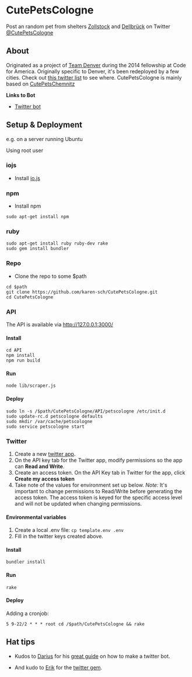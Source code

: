 # CutePetsCologne

Post an random pet from shelters [Zollstock](http://www.tierheim-koeln-zollstock.de/) and [Dellbrück](http://www.tierheim-koeln-dellbrueck.de/) on Twitter [@CutePetsCologne](https://twitter.com/CutePetsCologne)

## About

Originated as a project of [Team Denver](http://codeforamerica.org/cities/denver/) during the 2014 fellowship at Code for America.
Originally specific to Denver, it's been redeployed by a few cities. Check out [this twitter list](https://twitter.com/drewSaysGoVeg/cutepetseverywhere/members) to see where.
CutePetsCologne is mainly based on [CutePetsChemnitz](https://github.com/CodeforChemnitz/CutePetsChemnitz)

**Links to Bot**

* [Twitter bot](https://twitter.com/CutePetsCologne)

## Setup & Deployment

e.g. on a server running Ubuntu

Using root user

### iojs
* Install [io.js](https://iojs.org/)

### npm
* Install npm
```
sudo apt-get install npm
```

### ruby
```
sudo apt-get install ruby ruby-dev rake
sudo gem install bundler
```

### Repo
* Clone the repo to some $path
```
cd $path
git clone https://github.com/karen-sch/CutePetsCologne.git
cd CutePetsCologne
```

### API

The API is available via http://127.0.0.1:3000/

#### Install
```
cd API
npm install
npm run build
```

#### Run
```
node lib/scraper.js
```

#### Deploy
```
sudo ln -s /$path/CutePetsCologne/API/petscologne /etc/init.d
sudo update-rc.d petscologne defaults
sudo mkdir /var/cache/petscologne
sudo service petscologne start
```

### Twitter
1. Create a new [twitter app](https://apps.twitter.com/).
1. On the API key tab for the Twitter app, modify permissions so the app can **Read and Write**.
1. Create an access token. On the API Key tab in Twitter for the app, click **Create my access token**
1. Take note of the values for environment set up below.
*Note:* It's important to change permissions to Read/Write before generating the access token. The access token is keyed for the specific access level and will not be updated when changing permissions.

#### Environmental variables
1. Create a local .env file: `cp template.env .env`
1. Fill in the twitter keys created above.

#### Install
```
bundler install
```

#### Run
```
rake
```

#### Deploy
Adding a cronjob:
```
5 9-22/2 * * * root cd /$path/CutePetsCologne && rake
```



## Hat tips

* Kudos to [Darius](https://github.com/dariusk) for his [great guide](http://tinysubversions.com/2013/09/how-to-make-a-twitter-bot/) on how to make a twitter bot.

* And kudo to [Erik](https://github.com/sferik/) for the [twitter gem](https://github.com/sferik/twitter).
